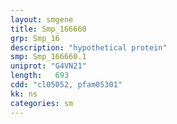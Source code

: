 ```yaml
---
layout: smgene
title: Smp_166660
grp: Smp_16
description: "hypothetical protein"
smp: Smp_166660.1
uniprot: "G4VN21"
length:   693
cdd: "cl05052, pfam05301"
kk: ns
categories: sm
---
```

